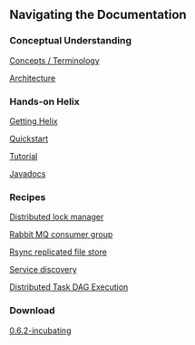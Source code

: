 <!---
Licensed to the Apache Software Foundation (ASF) under one
or more contributor license agreements.  See the NOTICE file
distributed with this work for additional information
regarding copyright ownership.  The ASF licenses this file
to you under the Apache License, Version 2.0 (the
"License"); you may not use this file except in compliance
with the License.  You may obtain a copy of the License at

  http://www.apache.org/licenses/LICENSE-2.0

Unless required by applicable law or agreed to in writing,
software distributed under the License is distributed on an
"AS IS" BASIS, WITHOUT WARRANTIES OR CONDITIONS OF ANY
KIND, either express or implied.  See the License for the
specific language governing permissions and limitations
under the License.
-->

<head>
  <title>Home</title>
</head>

Navigating the Documentation
----------------------------

### Conceptual Understanding

[Concepts / Terminology](./Concepts.html)

[Architecture](./Architecture.html)

### Hands-on Helix

[Getting Helix](./Building.html)

[Quickstart](./Quickstart.html)

[Tutorial](./Tutorial.html)

[Javadocs](http://helix.incubator.apache.org/javadocs/0.6.2-incubating/index.html)

### Recipes

[Distributed lock manager](./recipes/lock_manager.html)

[Rabbit MQ consumer group](./recipes/rabbitmq_consumer_group.html)

[Rsync replicated file store](./recipes/rsync_replicated_file_store.html)

[Service discovery](./recipes/service_discovery.html)

[Distributed Task DAG Execution](./recipes/task_dag_execution.html)

### Download

[0.6.2-incubating](./download.html)

